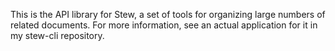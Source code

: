 This is the API library for Stew, a set of tools for organizing large
numbers of related documents. For more information, see an actual 
application for it in my stew-cli repository.
